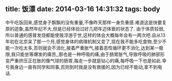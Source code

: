 title: 饭漂
date: 2014-03-16 14:31:32
tags: body
---

中午吃饭回来,感觉身子飘飘的没有重量,不像昨天那样一身负重感.难道这是快要复原的迹象,虽然年纪不大,但是已经体验过好几把年迈体衰的状态了.
由于体质较弱,所以普通的感冒发烧都能使我浮游于世,这样的体会大概每年会有一两次吧.自从13年初在北京呆了那一个月,感觉身体的病理机制又变了,现在我不能多吃食物,至少不能一次吃太多,否则就会不消化,接着严重胀气,接着恶性循环更不消化,达到某一极限,我只能坐等爆发的痛苦,,那也是一种呼吸的痛,由于肠胃胀气,导致呼吸的肺部形变严重挤压正在胀的像气球的肠胃,每走一步就是钻心的痛,每呼吸一下也是如此.幸亏我身边一直有同学和同事,否则到时我是没有救援的,因为已经不能动,拿不到电话.


